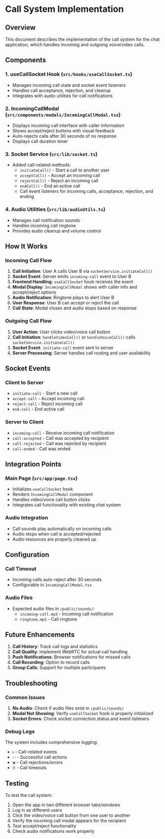 # Call System Implementation

## Overview
This document describes the implementation of the call system for the chat application, which handles incoming and outgoing voice/video calls.

## Components

### 1. useCallSocket Hook (`src/hooks/useCallSocket.ts`)
- Manages incoming call state and socket event listeners
- Handles call acceptance, rejection, and cleanup
- Integrates with audio utilities for call notifications

### 2. IncomingCallModal (`src/components/modals/IncomingCallModal.tsx`)
- Displays incoming call interface with caller information
- Shows accept/reject buttons with visual feedback
- Auto-rejects calls after 30 seconds of no response
- Displays call duration timer

### 3. Socket Service (`src/lib/socket.ts`)
- Added call-related methods:
  - `initiateCall()` - Start a call to another user
  - `acceptCall()` - Accept an incoming call
  - `rejectCall()` - Reject an incoming call
  - `endCall()` - End an active call
  - Call event listeners for incoming calls, acceptance, rejection, and ending

### 4. Audio Utilities (`src/lib/audioUtils.ts`)
- Manages call notification sounds
- Handles incoming call ringtone
- Provides audio cleanup and volume control

## How It Works

### Incoming Call Flow
1. **Call Initiation**: User A calls User B via `socketService.initiateCall()`
2. **Socket Event**: Server emits `incoming-call` event to User B
3. **Frontend Handling**: `useCallSocket` hook receives the event
4. **Modal Display**: `IncomingCallModal` shows with caller info and accept/reject options
5. **Audio Notification**: Ringtone plays to alert User B
6. **User Response**: User B can accept or reject the call
7. **Call State**: Modal closes and audio stops based on response

### Outgoing Call Flow
1. **User Action**: User clicks video/voice call button
2. **Call Initiation**: `handleVideoCall()` or `handleVoiceCall()` calls `socketService.initiateCall()`
3. **Socket Event**: `initiate-call` event sent to server
4. **Server Processing**: Server handles call routing and user availability

## Socket Events

### Client to Server
- `initiate-call` - Start a new call
- `accept-call` - Accept incoming call
- `reject-call` - Reject incoming call
- `end-call` - End active call

### Server to Client
- `incoming-call` - Receive incoming call notification
- `call-accepted` - Call was accepted by recipient
- `call-rejected` - Call was rejected by recipient
- `call-ended` - Call was ended

## Integration Points

### Main Page (`src/app/page.tsx`)
- Initializes `useCallSocket` hook
- Renders `IncomingCallModal` component
- Handles video/voice call button clicks
- Integrates call functionality with existing chat system

### Audio Integration
- Call sounds play automatically on incoming calls
- Audio stops when call is accepted/rejected
- Audio resources are properly cleaned up

## Configuration

### Call Timeout
- Incoming calls auto-reject after 30 seconds
- Configurable in `IncomingCallModal.tsx`

### Audio Files
- Expected audio files in `/public/sounds/`:
  - `incoming-call.mp3` - Incoming call notification
  - `ringtone.mp3` - Call ringtone

## Future Enhancements

1. **Call History**: Track call logs and statistics
2. **Call Quality**: Implement WebRTC for actual call handling
3. **Push Notifications**: Browser notifications for missed calls
4. **Call Recording**: Option to record calls
5. **Group Calls**: Support for multiple participants

## Troubleshooting

### Common Issues
1. **No Audio**: Check if audio files exist in `/public/sounds/`
2. **Modal Not Showing**: Verify `useCallSocket` hook is properly initialized
3. **Socket Errors**: Check socket connection status and event listeners

### Debug Logs
The system includes comprehensive logging:
- `📞` - Call-related events
- `✅` - Successful call actions
- `❌` - Call rejections/errors
- `⏰` - Call timeouts

## Testing

To test the call system:
1. Open the app in two different browser tabs/windows
2. Log in as different users
3. Click the video/voice call button from one user to another
4. Verify the incoming call modal appears for the recipient
5. Test accept/reject functionality
6. Check audio notifications work properly